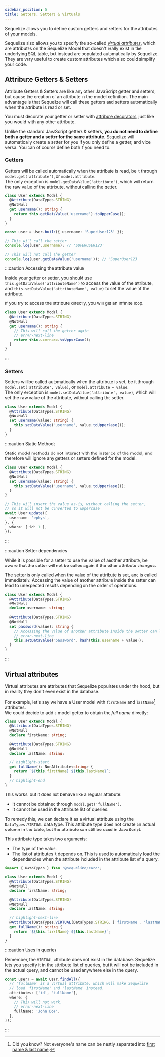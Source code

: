 ```yaml
---
sidebar_position: 5
title: Getters, Setters & Virtuals
---
```


Sequelize allows you to define custom getters and setters for the attributes of your models.

Sequelize also allows you to specify the so-called [*virtual attributes*](#virtual-attributes), 
which are attributes on the Sequelize Model that doesn't really exist in the underlying SQL table, but instead are populated automatically by Sequelize. 
They are very useful to create custom attributes which also could simplify your code.

## Attribute Getters & Setters

Attribute Getters & Setters are like any other JavaScript getter and setters, but cause the creation of an attribute in the model definition.
The main advantage is that Sequelize will call these getters and setters automatically when the attribute is read or set.

You must decorate your getter or setter with [attribute decorators](../models/defining-models.mdx), just like you would with any other attribute.

Unlike the standard JavaScript getters & setters, __you do not need to define both a getter and a setter for the same attribute__.
Sequelize will automatically create a setter for you if you only define a getter, and vice versa. You can of course define
both if you need to.

### Getters

Getters will be called automatically when the attribute is read, be it through `model.get('attribute')`, or `model.attribute`.  
The only exception is `model.getDataValue('attribute')`, which will return the raw value of the attribute, without calling the getter.

```ts
class User extends Model {
  @Attribute(DataTypes.STRING)
  @NotNull
  get username(): string {
    return this.getDataValue('username').toUpperCase();
  }
}

const user = User.build({ username: 'SuperUser123' });

// This will call the getter
console.log(user.username); // 'SUPERUSER123'

// This will not call the getter
console.log(user.getDataValue('username')); // 'SuperUser123'
```

:::caution Accessing the attribute value

Inside your getter or setter, you should use `this.getDataValue('attributeName')` to access the value of the attribute, and
`this.setDataValue('attributeName', value)` to set the value of the attribute.

If you try to access the attribute directly, you will get an infinite loop.

```ts
class User extends Model {
  @Attribute(DataTypes.STRING)
  @NotNull
  get username(): string {
    // This will call the getter again
    // error-next-line
    return this.username.toUpperCase();
  }
}
```

:::

### Setters

Setters will be called automatically when the attribute is set, be it through `model.set('attribute', value)`, or `model.attribute = value`.  
The only exception is `model.setDataValue('attribute', value)`, which will set the raw value of the attribute, without calling the setter.

```ts
class User extends Model {
  @Attribute(DataTypes.STRING)
  @NotNull
  set username(value: string) {
    this.setDataValue('username', value.toUpperCase());
  }
}
```

:::caution Static Methods

Static model methods do not interact with the instance of the model, and therefore will ignore any getters or setters defined for the model.

```ts
class User extends Model {
  @Attribute(DataTypes.STRING)
  @NotNull
  set username(value: string) {
    this.setDataValue('username', value.toUpperCase());
  }
}

// This will insert the value as-is, without calling the setter,
// so it will not be converted to uppercase
await User.update({
  username: 'ephys',
}, {
  where: { id: 1 },
});
```

:::

:::caution Setter dependencies

While it is possible for a setter to use the value of another attribute,
be aware that the setter will not be called again if the other attribute changes.

The setter is only called when the value of the attribute is set, and is called immediately. Accessing the value 
of another attribute inside the setter can lead to unexpected results depending on the order of operations.

```ts
class User extends Model {
  @Attribute(DataTypes.STRING)
  @NotNull
  declare username: string;
  
  @Attribute(DataTypes.STRING)
  @NotNull
  set password(value): string {
    // Accessing the value of another attribute inside the setter can lead to unexpected results
    // error-next-line
    this.setDataValue('password', hash(this.username + value));
  }
}
```

:::

## Virtual attributes

Virtual attributes are attributes that Sequelize populates under the hood, but in reality they don't even exist in the database.

For example, let's say we have a User model with `firstName` and `lastName`[^1] attributes.  
We could decide to add a model getter to obtain the *full name* directly:

```ts
class User extends Model {
  @Attribute(DataTypes.STRING)
  @NotNull
  declare firstName: string;

  @Attribute(DataTypes.STRING)
  @NotNull
  declare lastName: string;

  // highlight-start
  get fullName(): NonAttribute<string> {
    return `${this.firstName} ${this.lastName}`;
  }
  // highlight-end
}
```

This works, but it does not behave like a regular attribute:

- It cannot be obtained through `model.get('fullName')`.
- It cannot be used in the attribute list of queries.

To remedy this, we can declare it as a virtual attribute using the `DataTypes.VIRTUAL` data type.
This attribute type does not create an actual column in the table,
but the attribute can still be used in JavaScript.

This attribute type takes two arguments:

- The type of the value.
- The list of attributes it depends on. This is used to automatically load the dependencies when the attribute included in the attribute list of a query.

```ts
import { DataTypes } from '@sequelize/core';

class User extends Model {
  @Attribute(DataTypes.STRING)
  @NotNull
  declare firstName: string;

  @Attribute(DataTypes.STRING)
  @NotNull
  declare lastName: string;

  // highlight-next-line
  @Attribute(DataTypes.VIRTUAL(DataTypes.STRING, ['firstName', 'lastName']))
  get fullName(): string {
    return `${this.firstName} ${this.lastName}`;
  }
}
```

:::caution Uses in queries

Remember, the `VIRTUAL` attribute does not exist in the database. Sequelize lets you specify it in the attribute list of queries,
but it will not be included in the actual query, and cannot be used anywhere else in the query.

```ts
const users = await User.findAll({
  // 'fullName' is a virtual attribute, which will make Sequelize
  // load 'firstName' and 'lastName' instead.
  attributes: ['id', 'fullName'],
  where: {
    // This will not work.
    // error-next-line
    fullName: 'John Doe',
  },
});
```

:::

[^1]: Did you know? Not everyone's name can be neatly separated into [first name & last name](https://www.kalzumeus.com/2010/06/17/falsehoods-programmers-believe-about-names/). 

